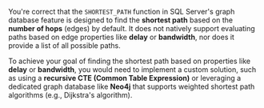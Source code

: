 You're correct that the `SHORTEST_PATH` function in SQL Server's graph database feature is designed to find the **shortest path** based on the **number of hops** (edges) by default. It does not natively support evaluating paths based on edge properties like **delay** or **bandwidth**, nor does it provide a list of all possible paths.

To achieve your goal of finding the shortest path based on properties like **delay** or **bandwidth**, you would need to implement a custom solution, such as using a **recursive CTE (Common Table Expression)** or leveraging a dedicated graph database like **Neo4j** that supports weighted shortest path algorithms (e.g., Dijkstra's algorithm).